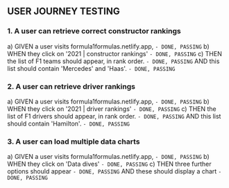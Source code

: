 ## USER JOURNEY TESTING

### 1. A user can retrieve correct constructor rankings
a) GIVEN a user visits formula1formulas.netlify.app, `- DONE, PASSING` 
b) WHEN they click on '2021 | constructor rankings' `- DONE, PASSING` 
c) THEN the list of F1 teams should appear, in rank order. `- DONE, PASSING` 
    AND this list should contain 'Mercedes' and 'Haas'.  `- DONE, PASSING` 

### 2. A user can retrieve driver rankings
a) GIVEN a user visits formula1formulas.netlify.app, `- DONE, PASSING` 
b) WHEN they click on '2021 | driver rankings' `- DONE, PASSING` 
c) THEN the list of F1 drivers should appear, in rank order. `- DONE, PASSING` 
    AND this list should contain 'Hamilton'. `- DONE, PASSING` 

### 3. A user can load multiple data charts
a) GIVEN a user visits formula1formulas.netlify.app, `- DONE, PASSING` 
b) WHEN they click on 'Data dives' `- DONE, PASSING` 
c) THEN three further options should appear `- DONE, PASSING` 
   AND these should display a chart `- DONE, PASSING` 

